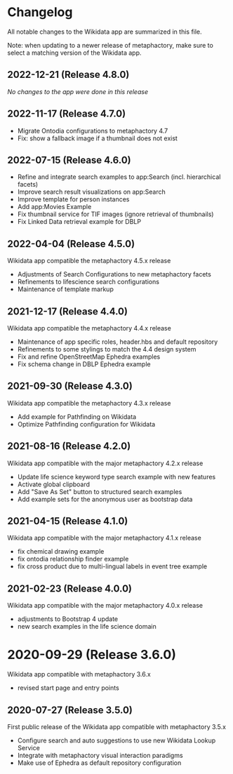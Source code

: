 # Changelog

All notable changes to the Wikidata app are summarized in this file.

Note: when updating to a newer release of metaphactory, make sure to select a matching version of the Wikidata app.

## 2022-12-21 (Release 4.8.0)

_No changes to the app were done in this release_


## 2022-11-17 (Release 4.7.0)

* Migrate Ontodia configurations to metaphactory 4.7
* Fix: show a fallback image if a thumbnail does not exist


## 2022-07-15 (Release 4.6.0)

* Refine and integrate search examples to app:Search (incl. hierarchical facets)
* Improve search result visualizations on app:Search
* Improve template for person instances
* Add app:Movies Example
* Fix thumbnail service for TIF images (ignore retrieval of thumbnails)
* Fix Linked Data retrieval example for DBLP


## 2022-04-04 (Release 4.5.0)

Wikidata app compatible the metaphactory 4.5.x release

* Adjustments of Search Configurations to new metaphactory facets
* Refinements to lifescience search configurations
* Maintenance of template markup


## 2021-12-17 (Release 4.4.0)

Wikidata app compatible the metaphactory 4.4.x release

* Maintenance of app specific roles, header.hbs and default repository
* Refinements to some stylings to match the 4.4 design system
* Fix and refine OpenStreetMap Ephedra examples
* Fix schema change in DBLP Ephedra example


## 2021-09-30 (Release 4.3.0)

Wikidata app compatible the metaphactory 4.3.x release

* Add example for Pathfinding on Wikidata
* Optimize Pathfinding configuration for Wikidata


## 2021-08-16 (Release 4.2.0)

Wikidata app compatible with the major metaphactory 4.2.x release

* Update life science keyword type search example with new features
* Activate global clipboard
* Add "Save As Set" button to structured search examples
* Add example sets for the anonymous user as bootstrap data



## 2021-04-15 (Release 4.1.0)

Wikidata app compatible with the major metaphactory 4.1.x release

* fix chemical drawing example
* fix ontodia relationship finder example
* fix cross product due to multi-lingual labels in event tree example


## 2021-02-23 (Release 4.0.0)

Wikidata app compatible with the major metaphactory 4.0.x release

* adjustments to Bootstrap 4 update
* new search examples in the life science domain


# 2020-09-29 (Release 3.6.0)

Wikidata app compatible with metaphactory 3.6.x

* revised start page and entry points


## 2020-07-27 (Release 3.5.0)

First public release of the Wikidata app compatible with metaphactory 3.5.x

* Configure search and auto suggestions to use new Wikidata Lookup Service
* Integrate with metaphactory visual interaction paradigms
* Make use of Ephedra as default repository configuration

